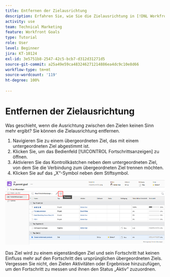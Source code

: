```yaml
---
title: Entfernen der Zielausrichtung
description: Erfahren Sie, wie Sie die Zielausrichtung in [!DNL Workfront Goals]entfernen.
activity: use
team: Technical Marketing
feature: Workfront Goals
type: Tutorial
role: User
level: Beginner
jira: KT-10124
exl-id: 3e5751b8-2547-42c5-bcb7-d312d31271d5
source-git-commit: a25a49e59ca483246271214886ea4dc9c10e8d66
workflow-type: tm+mt
source-wordcount: '119'
ht-degree: 100%

---
```


# Entfernen der Zielausrichtung

Was geschieht, wenn die Ausrichtung zwischen den Zielen keinen Sinn mehr ergibt? Sie können die Zielausrichtung entfernen.

1. Navigieren Sie zu einem übergeordneten Ziel, das mit einem untergeordneten Ziel abgestimmt ist.
1. Klicken Sie, um das Bedienfeld [!UICONTROL Fortschrittsanzeigen] zu öffnen.
1. Aktivieren Sie das Kontrollkästchen neben dem untergeordneten Ziel, von dem Sie die Verbindung zum übergeordneten Ziel trennen möchten.
1. Klicken Sie auf das „X“-Symbol neben dem Stiftsymbol.

![Ein Screenshot der Option [!UICONTROL Ausrichtung entfernen] in [!DNL Workfront Goals]](assets/08-workfront-goals-remove-goal-alignment.png)

Das Ziel wird zu einem eigenständigen Ziel und sein Fortschritt hat keinen Einfluss mehr auf den Fortschritt des ursprünglichen übergeordneten Ziels. Vergessen Sie nicht, den Zielen Aktivitäten oder Ergebnisse hinzuzufügen, um den Fortschritt zu messen und ihnen den Status „Aktiv“ zuzuordnen.
